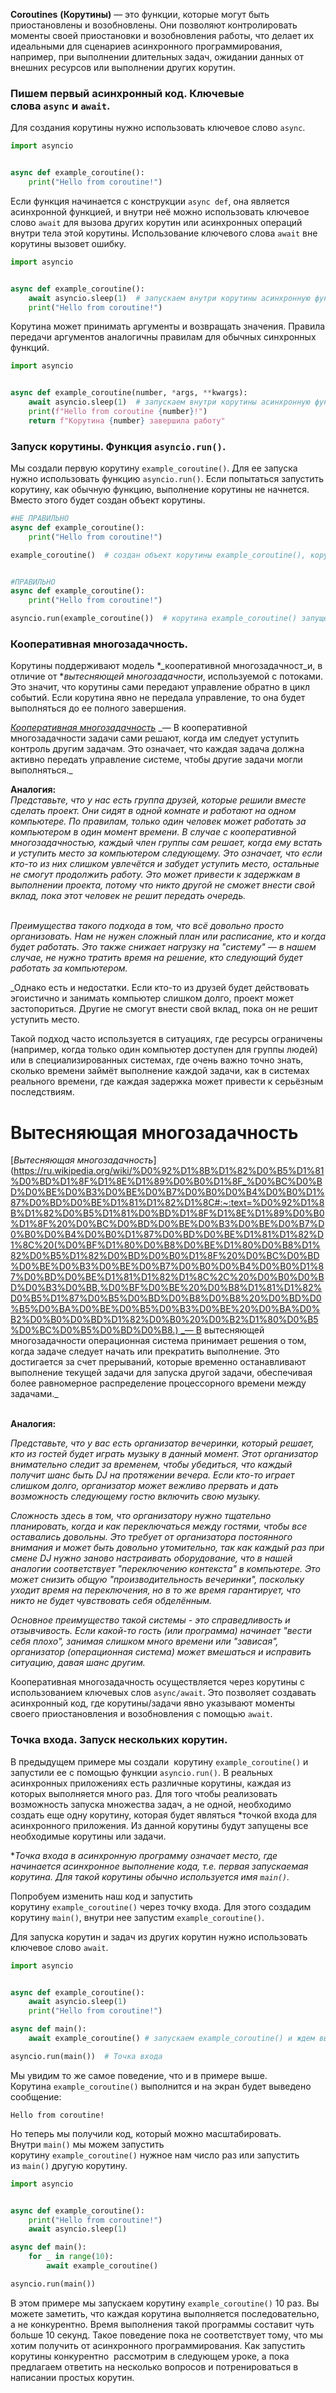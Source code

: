 **Coroutines** **(Корутины)** — это функции, которые могут быть приостановлены и возобновлены. Они позволяют контролировать моменты своей приостановки и возобновления работы, что делает их идеальными для сценариев асинхронного программирования, например, при выполнении длительных задач, ожидании данных от внешних ресурсов или выполнении других корутин.

### Пишем первый асинхронный код. Ключевые слова `async` и `await`.

Для создания корутины нужно использовать ключевое слово `async`.

```python
import asyncio


async def example_coroutine():
    print("Hello from coroutine!")
```

Если функция начинается с конструкции `async def`, она является асинхронной функцией, и внутри неё можно использовать ключевое слово `await` для вызова других корутин или асинхронных операций внутри тела этой корутины. Использование ключевого слова `await` вне корутины вызовет ошибку. 

```python
import asyncio


async def example_coroutine():
    await asyncio.sleep(1)  # запускаем внутри корутины асинхронную функцию sleep()
    print("Hello from coroutine!")
```

Корутина может принимать аргументы и возвращать значения. Правила передачи аргументов аналогичны правилам для обычных синхронных функций. 

```python
import asyncio


async def example_coroutine(number, *args, **kwargs):
    await asyncio.sleep(1)  # запускаем внутри корутины асинхронную функцию sleep()
    print(f"Hello from coroutine {number}!")
    return f"Корутина {number} завершила работу"
```

### **Запуск корутины. Функция `asyncio.run()`.**

Мы создали первую корутину `example_coroutine()`. Для ее запуска нужно использовать функцию `asyncio.run()`. Если попытаться запустить корутину, как обычную функцию, выполнение корутины не начнется. Вместо этого будет создан объект корутины. 

```python
#НЕ ПРАВИЛЬНО
async def example_coroutine():
    print("Hello from coroutine!")

example_coroutine()  # создан объект корутины example_coroutine(), корутина не запущена!


#ПРАВИЛЬНО
async def example_coroutine():
    print("Hello from coroutine!")

asyncio.run(example_coroutine())  # корутина example_coroutine() запущена. 
```

### Кооперативная многозадачность.

Корутины поддерживают модель *_кооперативной многозадачност_и, в отличие от *_вытесняющей многозадачности_, используемой с потоками. Это значит, что корутины сами передают управление обратно в цикл событий. Если корутина явно не передала управление, то она будет выполняться до ее полного завершения.


[_Кооперативная многозадачность_](https://en.wikipedia.org/wiki/Cooperative_multitasking#:~:text=Cooperative%20multitasking%2C%20also%20known%20as,running%20process%20to%20another%20process.) _— В кооперативной многозадачности задачи сами решают, когда им следует уступить контроль другим задачам. Это означает, что каждая задача должна активно передать управление системе, чтобы другие задачи могли выполняться._

**Аналогия:**  
_Представьте, что у нас есть группа друзей, которые решили вместе сделать проект. Они сидят в одной комнате и работают на одном компьютере. По правилам, только один человек может работать за компьютером в один момент времени. В случае с кооперативной многозадачностью, каждый член группы сам решает, когда ему встать и уступить место за компьютером следующему. Это означает, что если кто-то из них слишком увлечётся и забудет уступить место, остальные не смогут продолжить работу. Это может привести к задержкам в выполнении проекта, потому что никто другой не сможет внести свой вклад, пока этот человек не решит передать очередь._  
 

_Преимущества такого подхода в том, что всё довольно просто организовать. Нам не нужен сложный план или расписание, кто и когда будет работать. Это также снижает нагрузку на "систему" — в нашем случае, не нужно тратить время на решение, кто следующий будет работать за компьютером._

_Однако есть и недостатки. Если кто-то из друзей будет действовать эгоистично и занимать компьютер слишком долго, проект может застопориться. Другие не смогут внести свой вклад, пока он не решит уступить место.  
  
Такой подход часто используется в ситуациях, где ресурсы ограничены (например, когда только один компьютер доступен для группы людей) или в специализированных системах, где очень важно точно знать, сколько времени займёт выполнение каждой задачи, как в системах реального времени, где каждая задержка может привести к серьёзным последствиям.

# Вытесняющая многозадачность

[_Вытесняющая многозадачность_](https://ru.wikipedia.org/wiki/%D0%92%D1%8B%D1%82%D0%B5%D1%81%D0%BD%D1%8F%D1%8E%D1%89%D0%B0%D1%8F_%D0%BC%D0%BD%D0%BE%D0%B3%D0%BE%D0%B7%D0%B0%D0%B4%D0%B0%D1%87%D0%BD%D0%BE%D1%81%D1%82%D1%8C#:~:text=%D0%92%D1%8B%D1%82%D0%B5%D1%81%D0%BD%D1%8F%D1%8E%D1%89%D0%B0%D1%8F%20%D0%BC%D0%BD%D0%BE%D0%B3%D0%BE%D0%B7%D0%B0%D0%B4%D0%B0%D1%87%D0%BD%D0%BE%D1%81%D1%82%D1%8C%20(%D0%BF%D1%80%D0%B8%D0%BE%D1%80%D0%B8%D1%82%D0%B5%D1%82%D0%BD%D0%B0%D1%8F%20%D0%BC%D0%BD%D0%BE%D0%B3%D0%BE%D0%B7%D0%B0%D0%B4%D0%B0%D1%87%D0%BD%D0%BE%D1%81%D1%82%D1%8C%2C%20%D0%B0%D0%BD%D0%B3%D0%BB,%D0%BF%D0%BE%20%D0%B8%D1%81%D1%82%D0%B5%D1%87%D0%B5%D0%BD%D0%B8%D0%B8%20%D0%BD%D0%B5%D0%BA%D0%BE%D0%B5%D0%B3%D0%BE%20%D0%BA%D0%B2%D0%B0%D0%BD%D1%82%D0%B0%20%D0%B2%D1%80%D0%B5%D0%BC%D0%B5%D0%BD%D0%B8.) _— В вытесняющей многозадачности операционная система принимает решения о том, когда задаче следует начать или прекратить выполнение. Это достигается за счет прерываний, которые временно останавливают выполнение текущей задачи для запуска другой задачи, обеспечивая более равномерное распределение процессорного времени между задачами._  
 

**Аналогия:**

_Представьте, что у вас есть организатор вечеринки, который решает, кто из гостей будет играть музыку в данный момент. Этот организатор внимательно следит за временем, чтобы убедиться, что каждый получит шанс быть DJ на протяжении вечера. Если кто-то играет слишком долго, организатор может вежливо прервать и дать возможность следующему гостю включить свою музыку._ 

_Сложность здесь в том, что организатору нужно тщательно планировать, когда и как переключаться между гостями, чтобы все оставались довольны. Это требует от организатора постоянного внимания и может быть довольно утомительно, так как каждый раз при смене DJ нужно заново настраивать оборудование, что в нашей аналогии соответствует "переключению контекста" в компьютере. Это может снизить общую "производительность вечеринки", поскольку уходит время на переключения, но в то же время гарантирует, что никто не будет чувствовать себя обделённым._

_Основное преимущество такой системы - это справедливость и отзывчивость. Если какой-то гость (или программа) начинает "вести себя плохо", занимая слишком много времени или "зависая", организатор (операционная система) может вмешаться и исправить ситуацию, давая шанс другим._

Кооперативная многозадачность осуществляется через корутины с использованием ключевых слов `async/await`. Это позволяет создавать асинхронный код, где корутины/задачи явно указывают моменты своего приостановления и возобновления с помощью `await`.

### Точка входа. Запуск нескольких корутин.

В предыдущем примере мы создали  корутину `example_coroutine()` и запустили ее с помощью функции `asyncio.run()`. В реальных асинхронных приложениях есть различные корутины, каждая из которых выполняется много раз. Для того чтобы реализовать возможность запуска множества задач, а не одной, необходимо создать еще одну корутину, которая будет являться *точкой входа для асинхронного приложения. Из данной корутины будут запущены все необходимые корутины или задачи. 

*_Точка входа в асинхронную программу означает место, где начинается асинхронное выполнение кода, т.е. первая запускаемая корутина. Для такой корутины обычно используется имя `main()`._

Попробуем изменить наш код и запустить корутину `example_coroutine()` через точку входа. Для этого создадим корутину `main()`, внутри нее запустим `example_coroutine()`.

Для запуска корутин и задач из других корутин нужно использовать ключевое слово `await`.

```python
import asyncio


async def example_coroutine():
    await asyncio.sleep(1) 
    print("Hello from coroutine!")

async def main():
    await example_coroutine() # запускаем example_coroutine() и ждем выполнения

asyncio.run(main())  # Точка входа
```

Мы увидим то же самое поведение, что и в примере выше. Корутина `example_coroutine()` выполнится и на экран будет выведено сообщение:

```
Hello from coroutine!
```

Но теперь мы получили код, который можно масштабировать. Внутри `main()` мы можем запустить корутину `example_coroutine()` нужное нам число раз или запустить из `main()` другую корутину.

```python
import asyncio


async def example_coroutine():
    print("Hello from coroutine!")
    await asyncio.sleep(1)

async def main():
    for _ in range(10):
        await example_coroutine()

asyncio.run(main())  
```

В этом примере мы запускаем корутину `example_coroutine()` 10 раз. Вы можете заметить, что каждая корутина выполняется последовательно, а не конкурентно. Время выполнения такой программы составит чуть больше 10 секунд. Такое поведение пока не соответствует тому, что мы хотим получить от асинхронного программирования. Как запустить корутины конкурентно  рассмотрим в следующем уроке, а пока предлагаем ответить на несколько вопросов и потренироваться в написании простых корутин.
